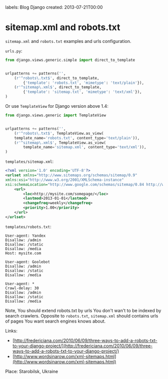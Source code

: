 labels: Blog
        Django
created: 2013-07-21T00:00

# sitemap.xml and robots.txt

```sitemap.xml``` and ```robots.txt``` examples and urls configuration.

```urls.py```:
```python
from django.views.generic.simple import direct_to_template


urlpatterns += patterns('',
    (r'^robots\.txt$', direct_to_template,
        {'template': 'robots.txt', 'mimetype': 'text/plain'}),
    (r'^sitemap\.xml$', direct_to_template,
        {'template': 'sitemap.txt', 'mimetype': 'text/xml'}),
)
```

Or use ```TemplateView``` for Django version above 1.4:
```python
from django.views.generic import TemplateView


urlpatterns += patterns('',
    (r'^robots\.txt$', TemplateView.as_view(
    template_name='robots.txt', content_type='text/plain')),
    (r'^sitemap\.xml$', TemplateView.as_view(
        template_name='sitemap.xml', content_type='text/xml')),
)
```

```templates/sitemap.xml```:
```xml
<?xml version='1.0' encoding='UTF-8'?>
<urlset xmlns="http://www.sitemaps.org/schemas/sitemap/0.9"
xmlns:xsi="http://www.w3.org/2001/XMLSchema-instance"
xsi:schemaLocation="http://www.google.com/schemas/sitemap/0.84 http://www.sitemaps.org/schemas/sitemap/0.9/sitemap.xsd">
    <url>
        <loc>http://mysite.com/somepage/</loc>
        <lastmod>2013-01-01</lastmod>
        <changefreq>weekly</changefreq>
        <priority>1.00</priority>
    </url>
</urlset>
```

```templates/robots.txt```:
```text
User-agent: Yandex
Disallow: /admin
Disallow: /static
Disallow: /media
Host: mysite.com

User-agent: Goolebot
Disallow: /admin
Disallow: /static
Disallow: /media

User-agent: *
Crawl-delay: 30
Disallow: /admin
Disallow: /static
Disallow: /media
```

Note, You should extend robots.txt by urls You don't wan't to be indexed by search crawlers.
Opposite to ```robots.txt```, ```sitemap.xml``` should contains urls of pages You want search engines knows about.

Links:

- [http://fredericiana.com/2010/06/09/three-ways-to-add-a-robots-txt-to-your-django-project/](http://fredericiana.com/2010/06/09/three-ways-to-add-a-robots-txt-to-your-django-project/)
- [http://www.wordsinarow.com/xml-sitemaps.html](http://www.wordsinarow.com/xml-sitemaps.html)

Place: Starobilsk, Ukraine
